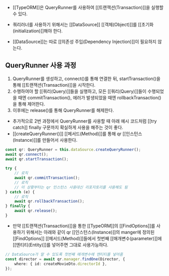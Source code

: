 - [[TypeORM]]은 QueryRunner를 사용하여 [[트랜잭션(Transaction)]]을 실행할 수 있다.

- 쿼리러너를 사용하기 위해서는 [[DataSource]] [[객체(Object)]]를 [[초기화(initialization)]]해야 한다.
- [[DataSource]]는 따로 [[의존성 주입(Dependency Injection)]]이 필요하지 않는다.


## QueryRunner 사용 과정

1. QueryRunner를 생성하고, connect()를 통해 연결한 뒤, startTransaction()을 통해 [[트랜잭션(Transaction)]]을 시작한다.
2. 수행하여야 할 [[쿼리(Query)]]들을 실행하고, 모든 [[쿼리(Query)]]들이 수행되었을 때엔 commitTransaction(), 에러가 발생되었을 때엔 rollbackTransaction()을 통해 제어한다.
3. 이후에는 release()를 통해 QueryRunner를 해제한다.

- 추가적으로 2번 과정에서 QueryRunner를 사용할 때 아래 예시 코드처럼 [[try catch]] finally 구문까지 확실하게 사용을 해주는 것이 좋다.
- [[createQueryRunner()]] [[메서드(Method)]]를 통해 qr [[인스턴스(Instance)]]를 만들어서 사용한다.

```ts
const qr: QueryRunner = this.dataSource.createQueryRunner();  
await qr.connect();  
await qr.startTransaction();  
  
try {  
	// 로직
	await qr.commitTransaction();
	// 로직
	// 이 상황부터는 qr 인스턴스 사용대신 리포지토리를 사용해도 됨
} catch (e) {  
	// 로직
    await qr.rollbackTransaction();  
} finally {  
    await qr.release();
}
```

- 만약 [[트랜잭션(Transaction)]]을 통한 [[TypeORM]]의 [[FindOptions]]를 사용하기 위해서는 아래와 같이 qr [[인스턴스(Instance)]]의 manger에 정의된 [[FindOptions]] [[메서드(Method)]]들에서 첫번째 [[매개변수(parameter)]]에 [[엔티티(Entity)]]를 넣어주면 그대로 사용가능하다.

```ts
// DataSource가 알 수 있도록 첫번째 매개변수에 엔티티를 넣어줌
const director = await qr.manager.findOne(Director, {  
    where: { id: createMovieDto.directorId }, 
});
```